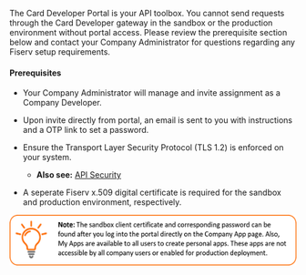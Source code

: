 The Card Developer Portal is your API toolbox. You cannot send requests through the Card Developer gateway in the sandbox or the production environment without portal access. Please review the prerequisite section below and contact your Company Administrator for questions regarding any Fiserv setup requirements.

 
#### Prerequisites

*  Your Company Administrator will manage and invite assignment as a Company Developer. 

*  Upon invite directly from portal, an email is sent to you with instructions and a OTP link to set a password.

*  Ensure the Transport Layer Security Protocol (TLS 1.2) is enforced on your system.

   *  **Also see:** [API Security](https://card.developer.fiserv.com/documentation/api-portal-card-developers/api-security)
  
*  A seperate Fiserv x.509 digital certificate is required for the sandbox and production environment, respectively.

![](assets/images/company-developer-note.png)

